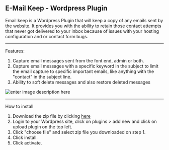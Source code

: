 ## E-Mail Keep - Wordpress Plugin

Email keep is a Wordpress Plugin that will keep a copy of any emails sent by the website.  It provides you with the ability to retain those contact attempts that never got delivered to your inbox because of issues with your hosting configuration and or contact form bugs.  

----------
Features:
 1. Capture email messages sent from the font end, admin or both.
 2. Capture email messages with a specific keyword in the subject to limit the email capture to specific important emails, like anything with the "contact" in the subject line.
 3. Ability to soft delete messages and also restore deleted messages
 
![enter image description here](https://d3vv6lp55qjaqc.cloudfront.net/items/0p0j2J1E0g3k1t1e3K2F/Screen%20Recording%202018-02-06%20at%2009.48%20PM.gif?X-CloudApp-Visitor-Id=2783412&v=675b116e)


----------
How to install

 1. Download the zip file by clicking [here](https://github.com/woodymendoza/email-keep/archive/master.zip)
 2. Login to your Wordpress site, click on plugins > add new and click on upload plugin on the top left.
 3. Click "choose file" and select zip file you downloaded on step 1.
 4. Click install.
 5. Click activate.

